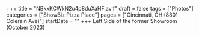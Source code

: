 +++
title = "NBkxKCWkN2u4p8duXaHF.avif"
draft = false
tags = ["Photos"]
categories = ["ShowBiz Pizza Place"]
pages = ["Cincinnati, OH (8801 Colerain Ave)"]
startDate = ""
+++
Left Side of the former Showroom (October 2023)
